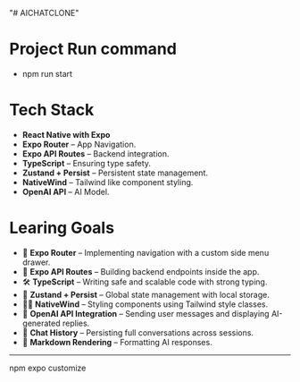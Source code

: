 "# AICHATCLONE"

# Project Run command

- npm run start

# Tech Stack

- **React Native with Expo**
- **Expo Router** – App Navigation.
- **Expo API Routes** – Backend integration.
- **TypeScript** – Ensuring type safety.
- **Zustand + Persist** – Persistent state management.
- **NativeWind** – Tailwind like component styling.
- **OpenAI API** – AI Model.

# Learing Goals

- 🧭 **Expo Router** – Implementing navigation with a custom side menu drawer.
- 🔐 **Expo API Routes** – Building backend endpoints inside the app.
- 🛠️ **TypeScript** – Writing safe and scalable code with strong typing.
- 🧵 **Zustand + Persist** – Global state management with local storage.
- 🧑‍🎨 **NativeWind** – Styling components using Tailwind style classes.
- 🧠 **OpenAI API Integration** – Sending user messages and displaying AI-generated replies.
- 💬 **Chat History** – Persisting full conversations across sessions.
- 📝 **Markdown Rendering** – Formatting AI responses.

---

npm expo customize
